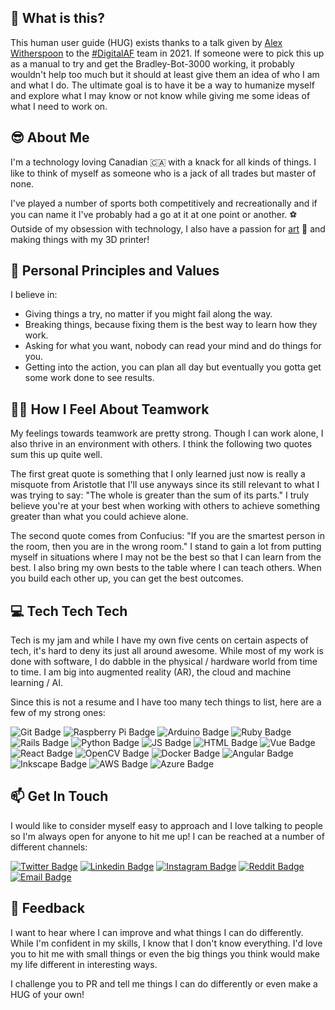 ## 🤔 What is this?

This human user guide (HUG) exists thanks to a talk given by [Alex Witherspoon](https://github.com/alexwitherspoon) to the [#DigitalAF](https://digitalaf.ca/) team
in 2021. If someone were to pick this up as a manual to try and get the Bradley-Bot-3000 working, it probably wouldn't help too much but it should at least give
them an idea of who I am and what I do. The ultimate goal is to have it be a way to humanize myself and explore what I may know or not know while giving me some
ideas of what I need to work on.

## 😎 About Me

I'm a technology loving Canadian 🇨🇦 with a knack for all kinds of things. I like to think of myself as someone who is a jack of all trades but master of none.

I've played a number of sports both competitively and recreationally and if you can name it I've probably had a go at it at one point or another. ⚽️ Outside of my obsession with technology, I also have a passion for [art](https://tripleresolution.com/) 🎨 and making things with my 3D printer!

## 💪 Personal Principles and Values

I believe in:

- Giving things a try, no matter if you might fail along the way.
- Breaking things, because fixing them is the best way to learn how they work.
- Asking for what you want, nobody can read your mind and do things for you.
- Getting into the action, you can plan all day but eventually you gotta get some work done to see results.

## 👨‍💻 How I Feel About Teamwork
My feelings towards teamwork are pretty strong. Though I can work alone, I also thrive in an environment with others. I think the following two quotes sum this up
quite well.

The first great quote is something that I only learned just now is really a misquote from Aristotle that I'll use anyways since its still relevant to what
I was trying to say: "The whole is greater than the sum of its parts." I truly believe you're at your best when working with others to achieve something greater
than what you could achieve alone.

The second quote comes from Confucius: "If you are the smartest person in the room, then you are in the wrong room." I stand to gain a lot from putting myself in
situations where I may not be the best so that I can learn from the best. I also bring my own bests to the table where I can teach others. When you build each other
up, you can get the best outcomes.

## 💻 Tech Tech Tech

Tech is my jam and while I have my own five cents on certain aspects of tech, it's hard to deny its just all around awesome. While most of my work is done with
software, I do dabble in the physical / hardware world from time to time. I am big into augmented reality (AR), the cloud and machine learning / AI.

Since this is not a resume and I have too many tech things to list, here are a few of my strong ones:

![Git Badge](https://img.shields.io/badge/GIT-E44C30?style=flat&logo=git&logoColor=white)
![Raspberry Pi Badge](https://img.shields.io/badge/Raspberry%20Pi-A22846?style=flat&logo=Raspberry%20Pi&logoColor=white)
![Arduino Badge](https://img.shields.io/badge/Arduino-00979D?style=flat&logo=Arduino&logoColor=white)
![Ruby Badge](https://img.shields.io/badge/Ruby-CC342D?style=flat&logo=ruby&logoColor=white)
![Rails Badge](https://img.shields.io/badge/Ruby_on_Rails-CC0000?style=flat&logo=ruby-on-rails&logoColor=white)
![Python Badge](https://img.shields.io/badge/Python-FFD43B?style=flat&logo=python&logoColor=darkgreen)
![JS Badge](https://img.shields.io/badge/JavaScript-323330?style=flat&logo=javascript&logoColor=F7DF1E)
![HTML Badge](https://img.shields.io/badge/HTML5-E34F26?style=flat&logo=html5&logoColor=white)
![Vue Badge](https://img.shields.io/badge/Vue.js-35495E?style=flat&logo=vuedotjs&logoColor=4FC08D)
![React Badge](https://img.shields.io/badge/React-20232A?style=flat&logo=react&logoColor=61DAFB)
![OpenCV Badge](https://img.shields.io/badge/OpenCV-27338e?style=flat&logo=OpenCV&logoColor=white)
![Docker Badge](https://img.shields.io/badge/Docker-2CA5E0?style=flat&logo=docker&logoColor=white)
![Angular Badge](https://img.shields.io/badge/Angular-DD0031?style=flat&logo=angular&logoColor=white)
![Inkscape Badge](https://img.shields.io/badge/Inkscape-000000?style=flat&logo=Inkscape&logoColor=white)
![AWS Badge](https://img.shields.io/badge/Amazon_AWS-FF9900?style=flat&logo=amazonaws&logoColor=white)
![Azure Badge](https://img.shields.io/badge/Azure-0078D7?style=flat&logo=azure-devops&logoColor=white)

## 📫 Get In Touch

I would like to consider myself easy to approach and I love talking to people so I'm always open for anyone to hit me up! I can be reached at a number of different
channels:

[![Twitter Badge](https://img.shields.io/badge/-@Technickel3-1ca0f1?style=flat&logo=twitter&logoColor=white)](https://twitter.com/Technickel3)
[![Linkedin Badge](https://img.shields.io/badge/-Bradley-blue?style=flat&logo=Linkedin&logoColor=white)](https://www.linkedin.com/in/bleona/)
[![Instagram Badge](https://img.shields.io/badge/-@tech__nickel-833AB4?style=flat&logo=instagram&logoColor=white)](https://www.instagram.com/tech_nickel/)
[![Reddit Badge](https://img.shields.io/badge/tech--nickel-FF4500?style=flat&logo=reddit&logoColor=white)](https://www.reddit.com/user/tech-nickel/)
[![Email Badge](https://img.shields.io/badge/contact@technickel.dev-D14836?style=flat&logo=gmail&logoColor=white)](mailto:contact@technickel.dev)

## 📢 Feedback

I want to hear where I can improve and what things I can do differently. While I'm confident in my skills, I know that I don't know everything. I'd love you to
hit me with small things or even the big things you think would make my life different in interesting ways.

I challenge you to PR and tell me things I can do differently or even make a HUG of your own!
